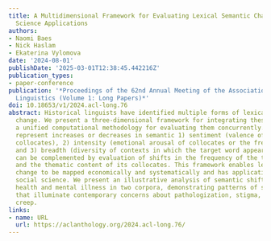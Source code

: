 ```yaml
---
title: A Multidimensional Framework for Evaluating Lexical Semantic Change with Social
  Science Applications
authors:
- Naomi Baes
- Nick Haslam
- Ekaterina Vylomova
date: '2024-08-01'
publishDate: '2025-03-01T12:38:45.442216Z'
publication_types:
- paper-conference
publication: '*Proceedings of the 62nd Annual Meeting of the Association for Computational
  Linguistics (Volume 1: Long Papers)*'
doi: 10.18653/v1/2024.acl-long.76
abstract: Historical linguists have identified multiple forms of lexical semantic
  change. We present a three-dimensional framework for integrating these forms and
  a unified computational methodology for evaluating them concurrently. The dimensions
  represent increases or decreases in semantic 1) sentiment (valence of a target word`s
  collocates), 2) intensity (emotional arousal of collocates or the frequency of intensifiers),
  and 3) breadth (diversity of contexts in which the target word appears). These dimensions
  can be complemented by evaluation of shifts in the frequency of the target words
  and the thematic content of its collocates. This framework enables lexical semantic
  change to be mapped economically and systematically and has applications in computational
  social science. We present an illustrative analysis of semantic shifts in mental
  health and mental illness in two corpora, demonstrating patterns of semantic change
  that illuminate contemporary concerns about pathologization, stigma, and concept
  creep.
links:
- name: URL
  url: https://aclanthology.org/2024.acl-long.76/
---
```

